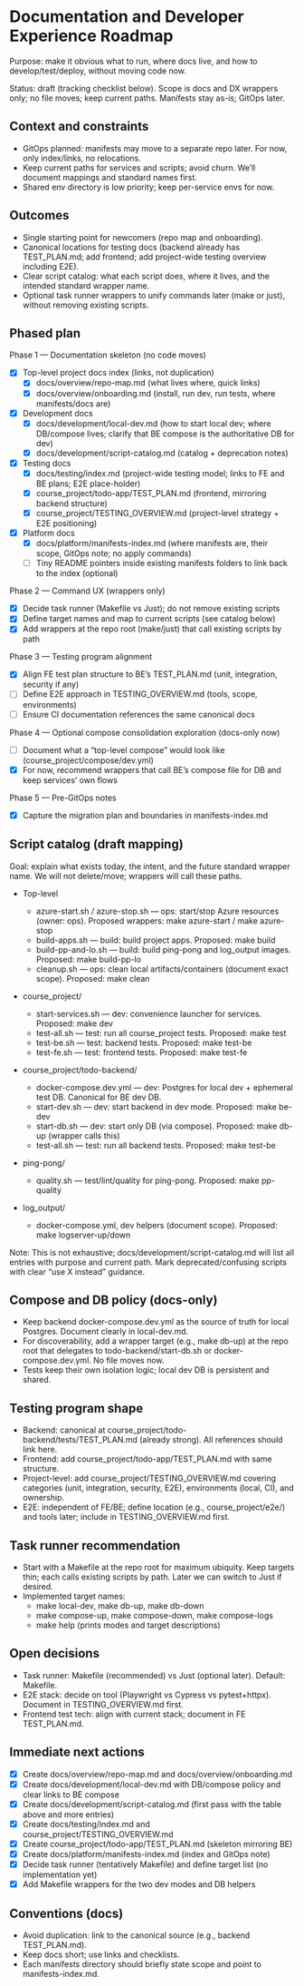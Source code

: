 # Documentation and Developer Experience Roadmap

Purpose: make it obvious what to run, where docs live, and how to develop/test/deploy, without moving code now.

Status: draft (tracking checklist below). Scope is docs and DX wrappers only; no file moves; keep current paths. Manifests stay as-is; GitOps later.

## Context and constraints
- GitOps planned: manifests may move to a separate repo later. For now, only index/links, no relocations.
- Keep current paths for services and scripts; avoid churn. We’ll document mappings and standard names first.
- Shared env directory is low priority; keep per-service envs for now.

## Outcomes
- Single starting point for newcomers (repo map and onboarding).
- Canonical locations for testing docs (backend already has TEST_PLAN.md; add frontend; add project-wide testing overview including E2E).
- Clear script catalog: what each script does, where it lives, and the intended standard wrapper name.
- Optional task runner wrappers to unify commands later (make or just), without removing existing scripts.

## Phased plan

Phase 1 — Documentation skeleton (no code moves)
- [x] Top-level project docs index (links, not duplication)
  - [x] docs/overview/repo-map.md (what lives where, quick links)
  - [x] docs/overview/onboarding.md (install, run dev, run tests, where manifests/docs are)
- [x] Development docs
  - [x] docs/development/local-dev.md (how to start local dev; where DB/compose lives; clarify that BE compose is the authoritative DB for dev)
  - [x] docs/development/script-catalog.md (catalog + deprecation notes)
- [x] Testing docs
  - [x] docs/testing/index.md (project-wide testing model; links to FE and BE plans; E2E place-holder)
  - [x] course_project/todo-app/TEST_PLAN.md (frontend, mirroring backend structure)
  - [x] course_project/TESTING_OVERVIEW.md (project-level strategy + E2E positioning)
- [x] Platform docs
  - [x] docs/platform/manifests-index.md (where manifests are, their scope, GitOps note; no apply commands)
  - [ ] Tiny README pointers inside existing manifests folders to link back to the index (optional)

Phase 2 — Command UX (wrappers only)
- [x] Decide task runner (Makefile vs Just); do not remove existing scripts
- [x] Define target names and map to current scripts (see catalog below)
- [x] Add wrappers at the repo root (make/just) that call existing scripts by path

Phase 3 — Testing program alignment
- [x] Align FE test plan structure to BE’s TEST_PLAN.md (unit, integration, security if any)
- [ ] Define E2E approach in TESTING_OVERVIEW.md (tools, scope, environments)
- [ ] Ensure CI documentation references the same canonical docs

Phase 4 — Optional compose consolidation exploration (docs-only now)
- [ ] Document what a “top-level compose” would look like (course_project/compose/dev.yml)
- [x] For now, recommend wrappers that call BE’s compose file for DB and keep services’ own flows

Phase 5 — Pre-GitOps notes
- [x] Capture the migration plan and boundaries in manifests-index.md

## Script catalog (draft mapping)

Goal: explain what exists today, the intent, and the future standard wrapper name. We will not delete/move; wrappers will call these paths.

- Top-level
  - azure-start.sh / azure-stop.sh — ops: start/stop Azure resources (owner: ops). Proposed wrappers: make azure-start / make azure-stop
  - build-apps.sh — build: build project apps. Proposed: make build
  - build-pp-and-lo.sh — build: build ping-pong and log_output images. Proposed: make build-pp-lo
  - cleanup.sh — ops: clean local artifacts/containers (document exact scope). Proposed: make clean

- course_project/
  - start-services.sh — dev: convenience launcher for services. Proposed: make dev
  - test-all.sh — test: run all course_project tests. Proposed: make test
  - test-be.sh — test: backend tests. Proposed: make test-be
  - test-fe.sh — test: frontend tests. Proposed: make test-fe

- course_project/todo-backend/
  - docker-compose.dev.yml — dev: Postgres for local dev + ephemeral test DB. Canonical for BE dev DB.
  - start-dev.sh — dev: start backend in dev mode. Proposed: make be-dev
  - start-db.sh — dev: start only DB (via compose). Proposed: make db-up (wrapper calls this)
  - test-all.sh — test: run all backend tests. Proposed: make test-be

- ping-pong/
  - quality.sh — test/lint/quality for ping-pong. Proposed: make pp-quality

- log_output/
  - docker-compose.yml, dev helpers (document scope). Proposed: make logserver-up/down

Note: This is not exhaustive; docs/development/script-catalog.md will list all entries with purpose and current path. Mark deprecated/confusing scripts with clear “use X instead” guidance.

## Compose and DB policy (docs-only)
- Keep backend docker-compose.dev.yml as the source of truth for local Postgres. Document clearly in local-dev.md.
- For discoverability, add a wrapper target (e.g., make db-up) at the repo root that delegates to todo-backend/start-db.sh or docker-compose.dev.yml. No file moves now.
- Tests keep their own isolation logic; local dev DB is persistent and shared.

## Testing program shape
- Backend: canonical at course_project/todo-backend/tests/TEST_PLAN.md (already strong). All references should link here.
- Frontend: add course_project/todo-app/TEST_PLAN.md with same structure.
- Project-level: add course_project/TESTING_OVERVIEW.md covering categories (unit, integration, security, E2E), environments (local, CI), and ownership.
- E2E: independent of FE/BE; define location (e.g., course_project/e2e/) and tools later; include in TESTING_OVERVIEW.md first.

## Task runner recommendation
- Start with a Makefile at the repo root for maximum ubiquity. Keep targets thin; each calls existing scripts by path. Later we can switch to Just if desired.
- Implemented target names:
  - make local-dev, make db-up, make db-down
  - make compose-up, make compose-down, make compose-logs
  - make help (prints modes and target descriptions)

## Open decisions
- Task runner: Makefile (recommended) vs Just (optional later). Default: Makefile.
- E2E stack: decide on tool (Playwright vs Cypress vs pytest+httpx). Document in TESTING_OVERVIEW.md first.
- Frontend test tech: align with current stack; document in FE TEST_PLAN.md.

## Immediate next actions
- [x] Create docs/overview/repo-map.md and docs/overview/onboarding.md
- [x] Create docs/development/local-dev.md with DB/compose policy and clear links to BE compose
- [x] Create docs/development/script-catalog.md (first pass with the table above and more entries)
- [x] Create docs/testing/index.md and course_project/TESTING_OVERVIEW.md
- [x] Create course_project/todo-app/TEST_PLAN.md (skeleton mirroring BE)
- [x] Create docs/platform/manifests-index.md (index and GitOps note)
- [x] Decide task runner (tentatively Makefile) and define target list (no implementation yet)
- [x] Add Makefile wrappers for the two dev modes and DB helpers

## Conventions (docs)
- Avoid duplication: link to the canonical source (e.g., backend TEST_PLAN.md).
- Keep docs short; use links and checklists.
- Each manifests directory should briefly state scope and point to manifests-index.md.
